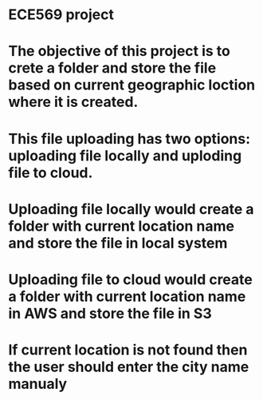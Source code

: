 # ECE569 project
# The objective of this project is to crete a folder and store the file based on current geographic loction where it is created.
# This file uploading has two options: uploading file locally and uploding file to cloud. 
# Uploading file locally would create a folder with current location name and store the file in local system
# Uploading file to cloud would create a folder with current location name in AWS and store the file in S3
# If current location is not found then the user should enter the city name manualy
